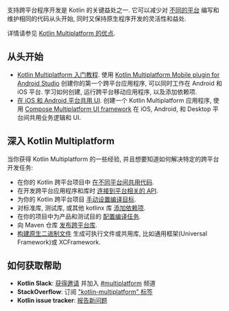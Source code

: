 [//]: # (title: Kotlin 跨平台程序开发入门)
[//]: # (description: 学校如何利用 Kotlin Multiplatform 来创建你的第一个 Kotlin 跨平台应用程序, 或跨平台库.)

支持跨平台程序开发是 Kotlin 的关键益处之一.
它可以减少对 [不同的平台](multiplatform-dsl-reference.md#targets) 编写和维护相同的代码从头开始,
同时又保持原生程序开发的灵活性和益处.

详情请参见 [Kotlin Multiplatform 的优点](multiplatform.md).

## 从头开始

* [Kotlin Multiplatform 入门教程](https://www.jetbrains.com/help/kotlin-multiplatform-dev/multiplatform-getting-started.html).
  使用 [Kotlin Multiplatform Mobile plugin for Android Studio](https://plugins.jetbrains.com/plugin/14936-kotlin-multiplatform-mobile)
  创建你的第一个跨平台应用程序, 可以同时工作在 Android 和 iOS 平台.
  学习如何创建, 运行跨平台移动应用程序, 以及添加依赖项.
* [在 iOS 和 Android 平台共用 UI](https://www.jetbrains.com/help/kotlin-multiplatform-dev/compose-multiplatform-getting-started.html).
  创建一个 Kotlin Multiplatform 应用程序, 使用 [Compose Multiplatform UI framework](https://www.jetbrains.com/lp/compose-multiplatform/)
  在 iOS, Android, 和 Desktop 平台间共用业务逻辑和 UI.

## 深入 Kotlin Multiplatform

当你获得 Kotlin Multiplatform 的一些经验, 并且想要知道如何解决特定的跨平台开发任务:

* 在你的 Kotlin 跨平台项目中 [在不同平台间共用代码](multiplatform-share-on-platforms.md).
* 在开发跨平台应用程序和库时 [连接到平台相关的 API](https://www.jetbrains.com/help/kotlin-multiplatform-dev/multiplatform-connect-to-apis.html).
* 为你的 Kotlin 跨平台项目 [手动设置编译目标](multiplatform-set-up-targets.md).
* 对标准库, 测试库, 或其他 kotlinx 库 [添加依赖项](multiplatform-add-dependencies.md).
* 在你的项目中为产品和测试目的 [配置编译任务](multiplatform-configure-compilations.md).
* 向 Maven 仓库 [发布跨平台库](multiplatform-publish-lib.md).
* [构建原生二进制文件](multiplatform-build-native-binaries.md) 生成可执行文件或共用库, 比如通用框架(Universal Framework)或 XCFramework.

## 如何获取帮助

* **Kotlin Slack**: [获得邀请](https://surveys.jetbrains.com/s3/kotlin-slack-sign-up) 并加入 [#multiplatform](https://kotlinlang.slack.com/archives/C3PQML5NU) 频道
* **StackOverflow**: 订阅 ["kotlin-multiplatform" 标签](https://stackoverflow.com/questions/tagged/kotlin-multiplatform)
* **Kotlin issue tracker**: [报告新问题](https://youtrack.jetbrains.com/newIssue?project=KT)
